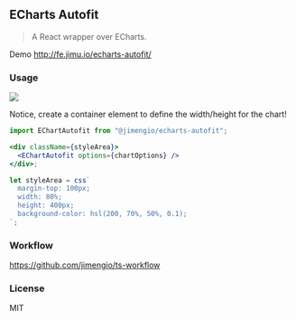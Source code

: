 ## ECharts Autofit

> A React wrapper over ECharts.

Demo http://fe.jimu.io/echarts-autofit/

### Usage

![](https://img.shields.io/npm/v/@jimengio/echarts-autofit.svg?style=flat-square)

Notice, create a container element to define the width/height for the chart!

```jsx
import EChartAutofit from "@jimengio/echarts-autofit";

<div className={styleArea}>
  <EChartAutofit options={chartOptions} />
</div>;

let styleArea = css`
  margin-top: 100px;
  width: 80%;
  height: 400px;
  background-color: hsl(200, 70%, 50%, 0.1);
`;
```

### Workflow

https://github.com/jimengio/ts-workflow

### License

MIT
